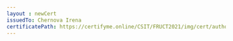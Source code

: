 ```yaml
--- 
layout : newCert 
issuedTo: Chernova Irena 
certificatePath: https://certifyme.online/CSIT/FRUCT2021/img/cert/author/ChernovaIrena_ee846.png
--- 
```


